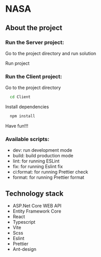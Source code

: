 # NASA

## About the project


### Run the Server project:

Go to the project directory and run solution

Run project

### Run the Client project:

Go to the project directory

```bash
  cd Client
```

Install dependencies

```bash
  npm install
```
Have fun!!!

### Available scripts:

- dev: run development mode
- build: build production mode
- lint: for running ESLint
- fix: for running Eslint fix
- ci:format: for running Prettier check
- format: for running Prettier format

## Technology stack

- ASP.Net Core WEB API
- Entity Framework Core
- React
- Typescript
- Vite
- Scss
- Eslint
- Prettier
- Ant-design